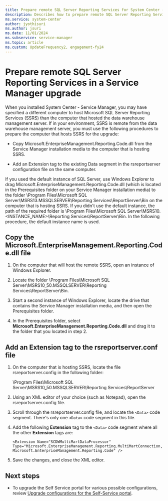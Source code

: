 ```yaml
---
title: Prepare remote SQL Server Reporting Services for System Center - Service Manager
description: Describes how to prepare remote SQL Server Reporting Services for System Center - Service Manager upgrade.
ms.service: system-center
author: jyothisuri
ms.author: jsuri
ms.date: 11/01/2024
ms.subservice: service-manager
ms.topic: article
ms.custom: UpdateFrequency2, engagement-fy24
---
```


# Prepare remote SQL Server Reporting Services in a Service Manager upgrade



When you installed System Center - Service Manager, you may have specified a different computer to host Microsoft SQL&nbsp;Server Reporting Services \(SSRS\) than the computer that hosted the data warehouse management server. If in your environment, SSRS is remote from the data warehouse management server, you must use the following procedures to prepare the computer that hosts SSRS for the upgrade:  

- Copy Microsoft.EnterpriseManagement.Reporting.Code.dll from the Service Manager installation media to the computer that is hosting SSRS.  

- Add an Extension tag to the existing Data segment in the rsreportserver configuration file on the same computer.  

If you used the default instance of SQL Server, use Windows Explorer to drag Microsoft.EnterpriseManagement.Reporting.Code.dll \(which is located in the Prerequisites folder on your Service Manager installation media\) to the folder \\Program Files\\Microsoft SQL Server\\MSRS13.MSSQLSERVER\\Reporting Services\\ReportServer\\Bin on the computer that is hosting SSRS. If you didn't use the default instance, the path of the required folder is \\Program Files\\Microsoft SQL Server\\MSRS10.\<INSTANCE\_NAME\>\\Reporting Services\\ReportServer\\Bin. In the following procedure, the default instance name is used.  

## Copy the Microsoft.EnterpriseManagement.Reporting.Code.dll file  

1. On the computer that will host the remote SSRS, open an instance of Windows Explorer.  

2. Locate the folder \\Program Files\\Microsoft SQL Server\\MSRS10\_50.MSSQLSERVER\\Reporting Services\\ReportServer\\Bin.  

3. Start a second instance of Windows Explorer, locate the drive that contains the Service Manager installation media, and then open the Prerequisites folder.  

4. In the Prerequisites folder, select **Microsoft.EnterpriseManagement.Reporting.Code.dll** and drag it to the folder that you located in step 2.  

## Add an Extension tag to the rsreportserver.conf file  

1. On the computer that is hosting SSRS, locate the file rsreportserver.config in the following folder:  

     \\Program Files\\Microsoft SQL Server\\MSRS10\_50.MSSQLSERVER\\Reporting Services\\ReportServer  

2. Using an XML editor of your choice \(such as Notepad\), open the rsreportserver.config file.  

3. Scroll through the rsreportserver.config file, and locate the `<Data>` code segment. There's only one `<Data>` code segment in this file.  

4. Add the following **Extension** tag to the `<Data>` code segment where all the other **Extension** tags are:  

    ```  
    <Extension Name="SCDWMultiMartDataProcessor" Type="Microsoft.EnterpriseManagement.Reporting.MultiMartConnection, Microsoft.EnterpriseManagement.Reporting.Code" />  
    ```  

5. Save the changes, and close the XML editor.

## Next steps

- To upgrade the Self Service portal for various possible configurations, review [Upgrade configurations for the Self-Service portal](upgrade-configs-portal.md).
